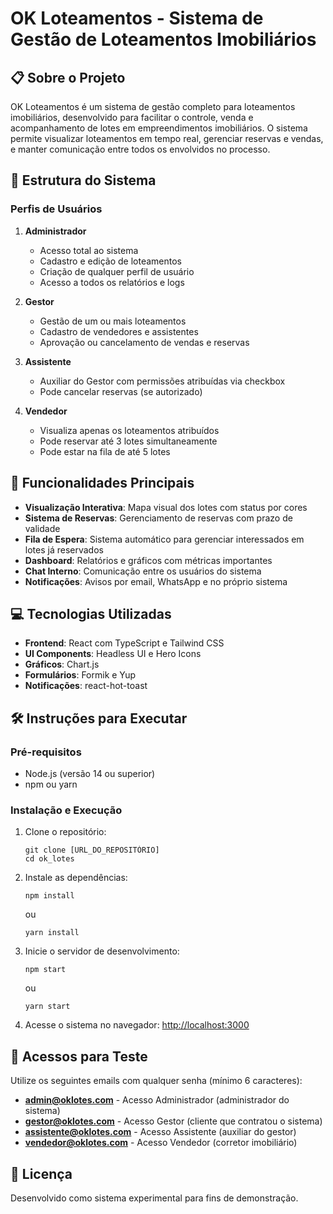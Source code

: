 # OK Loteamentos - Sistema de Gestão de Loteamentos Imobiliários

## 📋 Sobre o Projeto

OK Loteamentos é um sistema de gestão completo para loteamentos imobiliários, desenvolvido para facilitar o controle, venda e acompanhamento de lotes em empreendimentos imobiliários. O sistema permite visualizar loteamentos em tempo real, gerenciar reservas e vendas, e manter comunicação entre todos os envolvidos no processo.

## 🧩 Estrutura do Sistema

### Perfis de Usuários

1. **Administrador**
   - Acesso total ao sistema
   - Cadastro e edição de loteamentos
   - Criação de qualquer perfil de usuário
   - Acesso a todos os relatórios e logs

2. **Gestor**
   - Gestão de um ou mais loteamentos
   - Cadastro de vendedores e assistentes
   - Aprovação ou cancelamento de vendas e reservas

3. **Assistente**
   - Auxiliar do Gestor com permissões atribuídas via checkbox
   - Pode cancelar reservas (se autorizado)

4. **Vendedor**
   - Visualiza apenas os loteamentos atribuídos
   - Pode reservar até 3 lotes simultaneamente
   - Pode estar na fila de até 5 lotes

## 🚀 Funcionalidades Principais

- **Visualização Interativa**: Mapa visual dos lotes com status por cores
- **Sistema de Reservas**: Gerenciamento de reservas com prazo de validade
- **Fila de Espera**: Sistema automático para gerenciar interessados em lotes já reservados
- **Dashboard**: Relatórios e gráficos com métricas importantes
- **Chat Interno**: Comunicação entre os usuários do sistema
- **Notificações**: Avisos por email, WhatsApp e no próprio sistema

## 💻 Tecnologias Utilizadas

- **Frontend**: React com TypeScript e Tailwind CSS
- **UI Components**: Headless UI e Hero Icons
- **Gráficos**: Chart.js
- **Formulários**: Formik e Yup
- **Notificações**: react-hot-toast

## 🛠️ Instruções para Executar

### Pré-requisitos
- Node.js (versão 14 ou superior)
- npm ou yarn

### Instalação e Execução

1. Clone o repositório:
   ```
   git clone [URL_DO_REPOSITÓRIO]
   cd ok_lotes
   ```

2. Instale as dependências:
   ```
   npm install
   ```
   ou
   ```
   yarn install
   ```

3. Inicie o servidor de desenvolvimento:
   ```
   npm start
   ```
   ou
   ```
   yarn start
   ```

4. Acesse o sistema no navegador:
   [http://localhost:3000](http://localhost:3000)

## 📱 Acessos para Teste

Utilize os seguintes emails com qualquer senha (mínimo 6 caracteres):

- **admin@oklotes.com** - Acesso Administrador (administrador do sistema)
- **gestor@oklotes.com** - Acesso Gestor (cliente que contratou o sistema)
- **assistente@oklotes.com** - Acesso Assistente (auxiliar do gestor)
- **vendedor@oklotes.com** - Acesso Vendedor (corretor imobiliário)

## 📝 Licença

Desenvolvido como sistema experimental para fins de demonstração.
